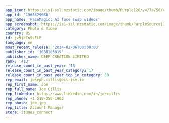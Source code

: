 ```yaml
---
app_icon: https://is1-ssl.mzstatic.com/image/thumb/Purple126/v4/7a/50/e2/7a50e207-8031-bb01-73ed-d669fa0b3c81/AppIcon-0-0-1x_U007emarketing-0-5-0-0-85-220.png/1024x1024bb.png
app_id: '1566529086'
app_name: 'FaceMagic: AI face swap videos'
app_screenshot: https://is1-ssl.mzstatic.com/image/thumb/PurpleSource116/v4/3a/e0/f1/3ae0f169-b646-040a-decf-4be9ab6c7bb3/2e005741-b48f-4948-976c-eedf4aa199dd_1.png/1284x2778bb.png
category: Photo & Video
country: US
id: jv9jaCnSsELP
language: en
most_recent_release: '2024-02-06T00:00:00'
publisher_id: '1688103819'
publisher_name: DEEP CREATION LIMITED
rank: '413'
release_count_in_past_year: '18'
release_count_in_past_year_category: 17
release_count_in_past_year_top_in_category: 50
rep_email: joseph.cillis@bitrise.io
rep_first_name: Joe
rep_full_name: Joe Cillis
rep_linkedin: https://www.linkedin.com/in/joecillis
rep_phone: +1 518-258-1902
rep_photo: joe.jpg
rep_title: Account Manager
store: itunes_connect
---
```

